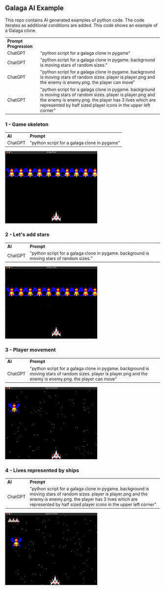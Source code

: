 
## Galaga AI Example
This repo contains AI generated examples of python code. The code iterates as additional conditions are added. This code shows an example of a Galaga clone.

|||
| --- | ----------- |
 **Prompt Progression** |
| ChatGPT |  "python script for a galaga clone in pygame" |
| ChatGPT |  "python script for a galaga clone in pygame. background is moving stars of random sizes." |
| ChatGPT |  "python script for a galaga clone in pygame. background is moving stars of random sizes. player is player.png and the enemy is enemy.png. the player can move" |
| ChatGPT |  "python script for a galaga clone in pygame. background is moving stars of random sizes. player is player.png and the enemy is enemy.png. the player has 3 lives which are represented by half sized player icons in the upper left corner" |

### 1 - Game skeleton
|||
| --- | ----------- |
| **AI** | **Prompt** |
| ChatGPT |  "python script for a galaga clone in pygame" |  

<img src="https://github.com/ronaldstoner/ai-code/blob/main/galaga/1.png?raw=true" width="300">

### 2 - Let's add stars
|||
| --- | ----------- |
| **AI** | **Prompt** |
| ChatGPT |  "python script for a galaga clone in pygame. background is moving stars of random sizes." |  

<img src="https://github.com/ronaldstoner/ai-code/blob/main/galaga/2.gif?raw=true" width="300">

### 3 - Player movement
|||
| --- | ----------- |
| **AI** | **Prompt** |
| ChatGPT |  "python script for a galaga clone in pygame. background is moving stars of random sizes. player is player.png and the enemy is enemy.png. the player can move" |  
<img src="https://github.com/ronaldstoner/ai-code/blob/main/galaga/3.gif?raw=true" width="300">

### 4 - Lives represented by ships
|||
| --- | ----------- |
| **AI** | **Prompt** |
| ChatGPT |  "python script for a galaga clone in pygame. background is moving stars of random sizes. player is player.png and the enemy is enemy.png. the player has 3 lives which are represented by half sized player icons in the upper left corner" |  

<img src="https://github.com/ronaldstoner/ai-code/blob/main/galaga/4.gif?raw=true" width="300">
